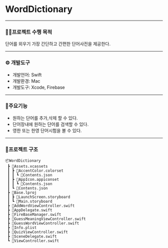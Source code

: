 # WordDictionary

---

### 🧑‍💻프로젝트 수행 목적

단어를 외우기 가장 간단하고 간편한 단어사전을 제공한다.

---

### **⚙️ 개발도구**

- 개발언어: Swift
- 개발환경: Mac
- 개발도구: Xcode, Firebase

---

### 📌주요기능

- 원하는 단어를 추가,삭제 할 수 있다.
- 단어장내에 원하는 단어를 검색할 수 있다.
- 영한 또는 한영 단어시험을 볼 수 있다.

---

### 🔨프로젝트 구조

```
📦WordDictionary
 ┣ 📂Assets.xcassets
 ┃ ┣ 📂AccentColor.colorset
 ┃ ┃ ┗ 📜Contents.json
 ┃ ┣ 📂AppIcon.appiconset
 ┃ ┃ ┗ 📜Contents.json
 ┃ ┗ 📜Contents.json
 ┣ 📂Base.lproj
 ┃ ┣ 📜LaunchScreen.storyboard
 ┃ ┗ 📜Main.storyboard
 ┣ 📜AddWordViewController.swift
 ┣ 📜AppDelegate.swift
 ┣ 📜FireBaseManager.swift
 ┣ 📜GuessMeaningViewController.swift
 ┣ 📜GuessWordViewController.swift
 ┣ 📜Info.plist
 ┣ 📜QuizViewController.swift
 ┣ 📜SceneDelegate.swift
 ┗ 📜ViewController.swift
```


